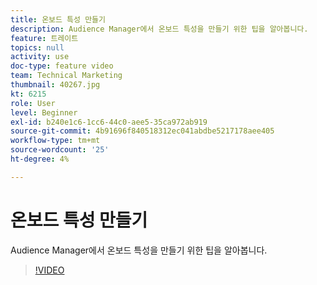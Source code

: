 ```yaml
---
title: 온보드 특성 만들기
description: Audience Manager에서 온보드 특성을 만들기 위한 팁을 알아봅니다.
feature: 트레이트
topics: null
activity: use
doc-type: feature video
team: Technical Marketing
thumbnail: 40267.jpg
kt: 6215
role: User
level: Beginner
exl-id: b240e1c6-1cc6-44c0-aee5-35ca972ab919
source-git-commit: 4b91696f840518312ec041abdbe5217178aee405
workflow-type: tm+mt
source-wordcount: '25'
ht-degree: 4%

---
```


# 온보드 특성 만들기

Audience Manager에서 온보드 특성을 만들기 위한 팁을 알아봅니다.

>[!VIDEO](https://video.tv.adobe.com/v/40267/?quality=12&learn=on)
